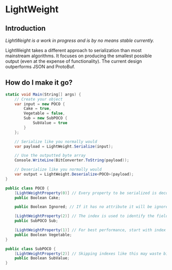 # LightWeight
## Introduction
_LightWeight is a work in progress and is by no means stable currently._

LightWeight takes a different approach to serialization than most mainstream algorithms. It focuses on producing the smallest
possible output (even at the expense of functionality). The current design outperforms JSON and ProtoBuf.

## How do I make it go?
```c#
static void Main(String[] args) {
    // Create your object
    var input = new POCO {
        Cake = true,
        Vegetable = false,
        Sub = new SubPOCO {
            SubValue = true
        }
    };

    // Serialize like you normally would
    var payload = LightWeight.Serialize(input);

    // Use the outputted byte array
    Console.WriteLine(BitConverter.ToString(payload));

    // Deserialize like you normally would
    var output = LightWeight.Deserialize<POCO>(payload);
}

public class POCO {
    [LightWeightProperty(0)] // Every property to be serialized is decorated with this attribute
    public Boolean Cake;

    public Boolean Ignored; // If it has no attribute it will be ignored

    [LightWeightProperty(2)] // The index is used to identify the field, not the name
    public SubPOCO Sub;

    [LightWeightProperty(1)] // For best performance, start with index 0 and increment, though they don't need to be in order
    public Boolean Vegetable;
}

public class SubPOCO {
    [LightWeightProperty(2)] // Skipping indexes like this may waste bits, but does work
    public Boolean SubValue;
}
```